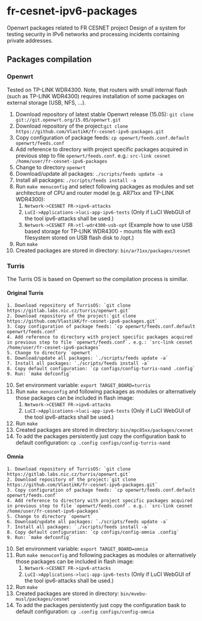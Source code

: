 # fr-cesnet-ipv6-packages
Openwrt packages related to FR CESNET project Design of a system for testing security in IPv6 networks and processing incidents containing private addresses.

## Packages compilation
### Openwrt
Tested on TP-LINK WDR4300. Note, that routers with small internal flash (such as TP-LINK WDR4300) requires installation of some packages on external storage (USB, NFS, ...). 

   1. Download repository of latest stable Openwrt release (15.05): `git clone git://git.openwrt.org/15.05/openwrt.git`
   2. Download repository of the project:`git clone https://github.com/VlastikK/fr-cesnet-ipv6-packages.git`
   3. Copy configuration of package feeds: `cp openwrt/feeds.conf.default openwrt/feeds.conf`
   4. Add reference to directory with project specific packages acquired in previous step to file `openwrt/feeds.conf`. e.g.: `src-link cesnet /home/user/fr-cesnet-ipv6-packages`
   5. Change to directory `openwrt`
   6. Download/update all packages: `./scripts/feeds update -a`
   7. Install all packages: `./scripts/feeds install -a`
   8. Run `make menuconfig` and select following packages as modules and set architecture of CPU and router model (e.g. AR71xx and TP-LINK WDR4300):
        1. `Network->CESNET FR->ipv6-attacks`
        2. `LuCI->Applications->luci-app-ipv6-tests` (Only if LuCI WebGUI of the tool ipv6-attacks shall be used.)
        3. `Network->CESNET FR->tl-wdr4300-usb-opt` (Example how to use USB based storage for TP-LINK WDR4300 - mounts file with ext3 filesystem stored on USB flash disk to /opt.)
   9. Run `make`
  10. Created packages are stored in directory: `bin/ar71xx/packages/cesnet`
  
### Turris
The Turris OS is based on Openwrt so the compilation process is simillar.

#### Original Turris
    1. Download repository of TurrisOS: `git clone https://gitlab.labs.nic.cz/turris/openwrt.git`
    2. Download repository of the project:`git clone https://github.com/VlastikK/fr-cesnet-ipv6-packages.git`
    3. Copy configuration of package feeds: `cp openwrt/feeds.conf.default openwrt/feeds.conf`
    4. Add reference to directory with project specific packages acquired in previous step to file `openwrt/feeds.conf`. e.g.: `src-link cesnet /home/user/fr-cesnet-ipv6-packages`
    5. Change to directory `openwrt`
    6. Download/update all packages: `./scripts/feeds update -a`
    7. Install all packages: `./scripts/feeds install -a`
    8. Copy default configuration: `cp configs/config-turris-nand .config`
    9. Run: `make defconfig`
   10. Set environment variable: `export TARGET_BOARD=turris`
   11. Run `make menuconfig` and following packages as modules or alternatively those packages can be included in flash image:
        1. `Network->CESNET FR->ipv6-attacks`
        2. `LuCI->Applications->luci-app-ipv6-tests`  (Only if LuCI WebGUI of the tool ipv6-attacks shall be used.)
   12. Run `make`
   13. Created packages are stored in directory: `bin/mpc85xx/packages/cesnet`
   14. To add the packages persistently just copy the configuration bask to default configuration: `cp .config configs/config-turris-nand`

#### Omnia
    1. Download repository of TurrisOS: `git clone https://gitlab.labs.nic.cz/turris/openwrt.git`
    2. Download repository of the project:`git clone https://github.com/VlastikK/fr-cesnet-ipv6-packages.git`
    3. Copy configuration of package feeds: `cp openwrt/feeds.conf.default openwrt/feeds.conf`
    4. Add reference to directory with project specific packages acquired in previous step to file `openwrt/feeds.conf`. e.g.: `src-link cesnet /home/user/fr-cesnet-ipv6-packages`
    5. Change to directory `openwrt`
    6. Download/update all packages: `./scripts/feeds update -a`
    7. Install all packages: `./scripts/feeds install -a`
    8. Copy default configuration: `cp configs/config-omnia .config`
    9. Run: `make defconfig`
   10. Set environment variable: `export TARGET_BOARD=omnia`
   11. Run `make menuconfig` and following packages as modules or alternatively those packages can be included in flash image:
        1. `Network->CESNET FR->ipv6-attacks`
        2. `LuCI->Applications->luci-app-ipv6-tests`  (Only if LuCI WebGUI of the tool ipv6-attacks shall be used.)
   12. Run `make`
   13. Created packages are stored in directory: `bin/mvebu-musl/packages/cesnet`
   14. To add the packages persistently just copy the configuration bask to default configuration: `cp .config configs/config-omnia`

